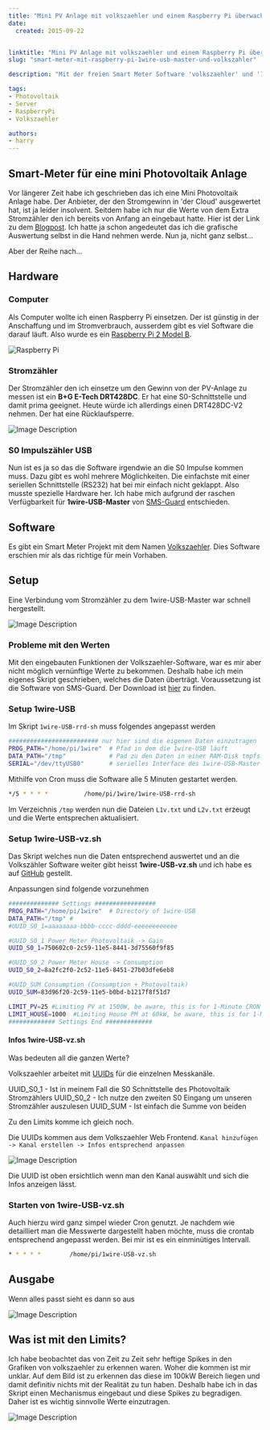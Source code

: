 ```yaml
---
title: "Mini PV Anlage mit volkszaehler und einem Raspberry Pi überwachen"
date:
  created: 2015-09-22


linktitle: "Mini PV Anlage mit volkszaehler und einem Raspberry Pi überwachen"
slug: "smart-meter-mit-raspberry-pi-1wire-usb-master-und-volkszahler"

description: "Mit der freien Smart Meter Software 'volkszaehler' und '1wire-USB-Master' eine Mini PV Anlage überwachen und auswerten."

tags:
- Photovoltaik
- Server
- RaspberryPi
- Volkszaehler

authors:
- harry
---
```

## Smart-Meter für eine mini Photovoltaik Anlage

Vor längerer Zeit habe ich geschrieben das ich eine Mini Photovoltaik Anlage habe. Der Anbieter, der den Stromgewinn in 'der Cloud' ausgewertet hat, ist ja leider insolvent. Seitdem habe ich nur die Werte von dem Extra Stromzähler den ich bereits von Anfang an eingebaut hatte. Hier ist der Link zu dem [Blogpost](https://pixelchrome.org/blog/cloud-dienste-fur-private-anwender/).
Ich hatte ja schon angedeutet das ich die grafische Auswertung selbst in die Hand nehmen werde. Nun ja, nicht ganz selbst...

Aber der Reihe nach...

<!-- more -->

## Hardware

### Computer

Als Computer wollte ich einen Raspberry Pi einsetzen. Der ist günstig in der Anschaffung und im Stromverbrauch, ausserdem gibt es viel Software die darauf läuft. Also wurde es ein [Raspberry Pi 2 Model B](https://www.raspberrypi.org/products/raspberry-pi-2-model-b/).

![Raspberry Pi](https://www.raspberrypi.org/wp-content/uploads/2012/03/raspberry_pi_logo_rgb_552x650-212x250.png)

### Stromzähler

Der Stromzähler den ich einsetze um den Gewinn von der PV-Anlage zu messen ist ein **B+G E-Tech DRT428DC**. Er hat eine S0-Schnittstelle und damit prima geeignet. Heute würde ich allerdings einen DRT428DC-V2 nehmen. Der hat eine Rücklaufsperre.

![Image Description](../images/20150922-SmartMeter_BG_Zaehler.png)

### S0 Impulszähler USB

Nun ist es ja so das die Software irgendwie an die S0 Impulse kommen muss. Dazu gibt es wohl mehrere Möglichkeiten. Die einfachste mit einer seriellen Schnittstelle (RS232) hat bei mir einfach nicht geklappt.
Also musste spezielle Hardware her. Ich habe mich aufgrund der raschen Verfügbarkeit für **1wire-USB-Master** von [SMS-Guard](http://www.sms-guard.org/downloads/1wire-USB-Master/index.htm) entschieden.

## Software

Es gibt ein Smart Meter Projekt mit dem Namen [Volkszaehler](http://www.volkszaehler.org). Dies Software erschien mir als das richtige für mein Vorhaben.

## Setup

Eine Verbindung vom Stromzähler zu dem 1wire-USB-Master war schnell hergestellt.

![Image Description](../images/20150922-SmartMeter_Raspberry.png)

### Probleme mit den Werten

Mit den eingebauten Funktionen der Volkszaehler-Software, war es mir aber nicht möglich vernünftige Werte zu bekommen.
Deshalb habe ich mein eigenes Skript geschrieben, welches die Daten überträgt. Voraussetzung ist die Software von SMS-Guard. Der Download ist [hier](http://www.sms-guard.org/downloads/1wire-USB-pi.tar) zu finden.

### Setup 1wire-USB

Im Skript `1wire-USB-rrd-sh` muss folgendes angepasst werden

```sh
######################### nur hier sind die eigenen Daten einzutragen
PROG_PATH="/home/pi/1wire"  # Pfad in dem die 1wire-USB läuft
DATA_PATH="/tmp"            # Pad zu den Daten in einer RAM-Disk tmpfs (/etc/fstab)
SERIAL="/dev/ttyUSB0"       # serielles Interface des 1wire-USB-Master-Adapters
```

Mithilfe von Cron muss die Software alle 5 Minuten gestartet werden.
```sh
*/5 * * * *          /home/pi/1wire/1wire-USB-rrd-sh
```

Im Verzeichnis `/tmp` werden nun die Dateien `L1v.txt` und `L2v.txt` erzeugt und die Werte entsprechen aktualisiert.

### Setup 1wire-USB-vz.sh

Das Skript welches nun die Daten entsprechend auswertet und an die Volkszähler Software weiter gibt heisst **1wire-USB-vz.sh** und ich habe es auf [GitHub](https://github.com/pixelchrome/1wire-USB-vz) gestellt.

Anpassungen sind folgende vorzunehmen

```sh
############## Settings #################
PROG_PATH="/home/pi/1wire"	# Directory of 1wire-USB
DATA_PATH="/tmp" #
#UUID_S0_1=aaaaaaaa-bbbb-cccc-dddd-eeeeeeeeeeee

#UUID_S0_1 Power Meter Photovoltaik -> Gain
UUID_S0_1=750602c0-2c59-11e5-8441-3d75560f9f85

#UUID_S0_2 Power Meter House -> Consumption
UUID_S0_2=8a2fc2f0-2c52-11e5-8451-27b03dfe6eb8

#UUID_SUM Consumption (Consumption + Photovoltaik)
UUID_SUM=83d96f20-2c59-11e5-b0bd-b1217f8f51d7

LIMIT_PV=25 #Limiting PV at 1500W, be aware, this is for 1-Minute CRON Interval!!! -> showing previous value
LIMIT_HOUSE=1000  #Limiting House PM at 60kW, be aware, this is for 1-Minute CRON Interval!!!-> showing previous value
############# Settings End #############
```

#### Infos 1wire-USB-vz.sh

Was bedeuten all die ganzen Werte?

Volkszaehler arbeitet mit [UUIDs](https://de.wikipedia.org/wiki/Universally_Unique_Identifier) für die einzelnen Messkanäle.

UUID_S0_1 - Ist in meinem Fall die S0 Schnittstelle des Photovoltaik Stromzählers
UUID_S0_2 - Ich nutze den zweiten S0 Eingang um unseren Stromzähler auszulesen
UUID_SUM - Ist einfach die Summe von beiden

Zu den Limits komme ich gleich noch.

Die UUIDs kommen aus dem Volkszaehler Web Frontend.
`Kanal hinzufügen -> Kanal erstellen -> Infos entsprechend anpassen`

![Image Description](../images/20150922-SmartMeter_volkszaehler-org_Details_PV_Ertrag.png)

Die UUID ist oben ersichtlich wenn man den Kanal auswählt und sich die Infos anzeigen lässt.

### Starten von 1wire-USB-vz.sh

Auch hierzu wird ganz simpel wieder Cron genutzt. Je nachdem wie detailliert man die Messwerte dargestellt haben möchte, muss die crontab entsprechend angepasst werden. Bei mir ist es ein einminütiges Intervall.

```sh
* * * * *	     /home/pi/1wire-USB-vz.sh
```

## Ausgabe

Wenn alles passt sieht es dann so aus

![Image Description](../images/20150922-SmartMeter_volkszaehler-org-web-frontend.png)

## Was ist mit den Limits?

Ich habe beobachtet das von Zeit zu Zeit sehr heftige Spikes in den Grafiken von volkszaehler zu erkennen waren. Woher die kommen ist mir unklar. Auf dem Bild ist zu erkennen das diese im 100kW Bereich liegen und damit definitiv nichts mit der Realität zu tun haben. Deshalb habe ich in das Skript einen Mechanismus eingebaut und diese Spikes zu begradigen. Daher ist es wichtig sinnvolle Werte einzutragen.

![Image Description](../images/20150922-SmartMeter_volkszaehler-org_Spikes.png)
